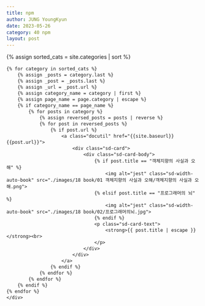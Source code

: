 ```yaml
---
title: npm
author: JUNG YoungKyun
date: 2023-05-26
category: 40 npm
layout: post
---
```


<div class="sd-container-fluid ">
    <div class="docutils">
    {% assign sorted_cats = site.categories | sort %}

    {% for category in sorted_cats %}
        {% assign _posts = category.last %}
        {% assign _post = _posts.last %}
        {% assign _url = _post.url %}
        {% assign category_name = category | first %}
        {% assign page_name = page.category | escape %}
        {% if category_name == page_name %}
            {% for posts in category %}
                {% assign reversed_posts = posts | reverse %}
                {% for post in reversed_posts %}
                    {% if post.url %}
                        <a class="docutil" href="{{site.baseurl}}{{post.url}}">
                            <div class="sd-card">
                                <div class="sd-card-body">
                                    {% if post.title == "객체지향의 사실과 오해" %}
                                        <img alt="jest" class="sd-width-auto-book" src="./images/18 book/01 객체지향의 사실과 오해/객체지향의 사실과 오해.png">
                                    {% elsif post.title == "프로그래머의 뇌" %}
                                        <img alt="jest" class="sd-width-auto-book" src="./images/18 book/02/프로그래머의뇌.jpg">
                                    {% endif %}
                                    <p class="sd-card-text">
                                        <strong>{{ post.title | escape }}</strong><br>
                                    </p>
                                </div>
                            </div>
                        </a>
                    {% endif %}
                {% endfor %}
            {% endfor %}
        {% endif %}
    {% endfor %}
    </div>
</div>

